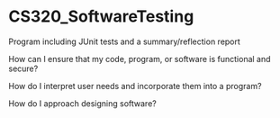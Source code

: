 # CS320_SoftwareTesting
Program including JUnit tests and a summary/reflection report


How can I ensure that my code, program, or software is functional and secure?


How do I interpret user needs and incorporate them into a program?


How do I approach designing software?
